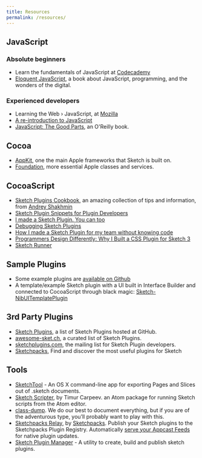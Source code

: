 ```yaml
---
title: Resources
permalink: /resources/
---
```


## JavaScript

### Absolute beginners

* Learn the fundamentals of JavaScript at [Codecademy](https://www.codecademy.com/tracks/javascript)
* [Eloquent JavaScript](http://eloquentjavascript.net), a book about JavaScript, programming, and the wonders of the digital.

### Experienced developers

* Learning the Web › JavaScript, at [Mozilla](https://developer.mozilla.org/en/Learn/JavaScript)
* [A re-introduction to JavaScript](https://developer.mozilla.org/en-US/docs/Web/JavaScript/A_re-introduction_to_JavaScript)
* [JavaScript: The Good Parts](http://shop.oreilly.com/product/9780596517748.do), an O'Reilly book.

## Cocoa

* [AppKit](https://developer.apple.com/documentation/appkit?language=objc), one the main Apple frameworks that Sketch is built on.
* [Foundation](https://developer.apple.com/documentation/foundation?language=objc), more essential Apple classes and services.

## CocoaScript

* [Sketch Plugins Cookbook](https://github.com/turbobabr/Sketch-Plugins-Cookbook), an amazing collection of tips and information, from [Andrey Shakhmin](https://github.com/turbobabr)
* [Sketch Plugin Snippets for Plugin Developers](https://medium.com/sketch-app-sources/sketch-plugin-snippets-for-plugin-developers-e9e1d2ab6827#.a3xn6hth6)
* [I made a Sketch Plugin. You can too](https://medium.com/sketch-app-sources/i-made-a-sketch-plugin-you-can-too-58a28b7277f1#.52umaxe3i)
* [Debugging Sketch Plugins](https://sketchplugindev.james.ooo/debugging-sketch-plugins-11cafc86df87#.64891ewop)
* [How I made a Sketch Plugin for my team without knowing code](http://hackingui.com/design/how-to-create-a-sketch-plugin/)
* [Programmers Design Differently: Why I Built a CSS Plugin for Sketch 3](https://medium.com/sketch-app-sources/programmers-design-differently-why-i-built-a-css-plugin-for-sketch-3-52a1246305a4#.v0qjvzsfd)
* [Sketch Runner](https://medium.com/sketch-app-sources/runner-speed-up-your-sketch-workflow-fba470ed43c1#.bgdpr68wy)

## Sample Plugins

* Some example plugins are [available on Github](https://github.com/BohemianCoding/ExampleSketchPlugins)
* A template/example Sketch plugin with a UI built in Interface Builder and connected to CocoaScript through black magic: [Sketch-NibUITemplatePlugin](https://github.com/romannurik/Sketch-NibUITemplatePlugin)

## 3rd Party Plugins

* [Sketch Plugins](https://github.com/sketchplugins/plugin-directory), a list of Sketch Plugins hosted at GitHub.
* [awesome-sket.ch](http://awesome-sket.ch), a curated list of Sketch Plugins.
* [sketchplugins.com](http://sketchplugins.com), the mailing list for Sketch Plugin developers.
* [Sketchpacks](http://www.sketchpacks.com), Find and discover the most useful plugins for Sketch

## Tools

* [SketchTool](https://sketchapp.com/tool) - An OS X command-line app for exporting Pages and Slices out of .sketch documents.
* [Sketch Scripter](https://github.com/timuric/sketchapp-scripter), by Timur Carpeev. an Atom package for running Sketch scripts from the Atom editor.
* [class-dump](http://stevenygard.com/projects/class-dump/). We do our best to document everything, but if you are of the adventurous type, you’ll probably want to play with this.
* [Sketchpacks Relay](https://github.com/apps/sketchpacks-relay/), by [Sketchpacks](https://sketchpacks.com). Publish your Sketch plugins to the Sketchpacks Plugin Registry. Automatically [serve your Appcast Feeds](https://docs.sketchpacks.com/developers/publishing/appcast.html) for native plugin updates.
* [Sketch Plugin Manager](https://skpm.io) - A utility to create, build and publish sketch plugins.
